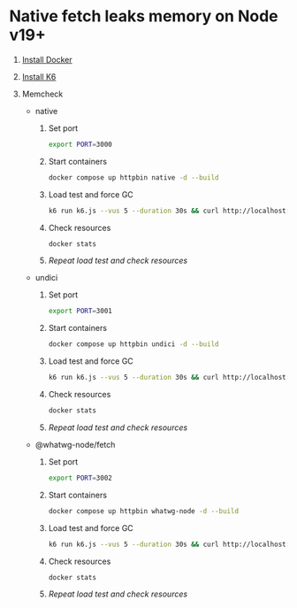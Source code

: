 # Native fetch leaks memory on Node v19+

1. [Install Docker](https://docs.docker.com/engine/install)
1. [Install K6](https://k6.io/docs/get-started/installation)
1. Memcheck

   - native

     1. Set port

        ```sh
        export PORT=3000
        ```

     1. Start containers

        ```sh
        docker compose up httpbin native -d --build
        ```

     1. Load test and force GC

        ```sh
        k6 run k6.js --vus 5 --duration 30s && curl http://localhost:$PORT/gc
        ```

     1. Check resources

        ```sh
        docker stats
        ```

     1. _Repeat load test and check resources_

   - undici

     1. Set port

        ```sh
        export PORT=3001
        ```

     1. Start containers

        ```sh
        docker compose up httpbin undici -d --build
        ```

     1. Load test and force GC

        ```sh
        k6 run k6.js --vus 5 --duration 30s && curl http://localhost:$PORT/gc
        ```

     1. Check resources

        ```sh
        docker stats
        ```

     1. _Repeat load test and check resources_

   - @whatwg-node/fetch

     1. Set port

        ```sh
        export PORT=3002
        ```

     1. Start containers

        ```sh
        docker compose up httpbin whatwg-node -d --build
        ```

     1. Load test and force GC

        ```sh
        k6 run k6.js --vus 5 --duration 30s && curl http://localhost:$PORT/gc
        ```

     1. Check resources

        ```sh
        docker stats
        ```

     1. _Repeat load test and check resources_
